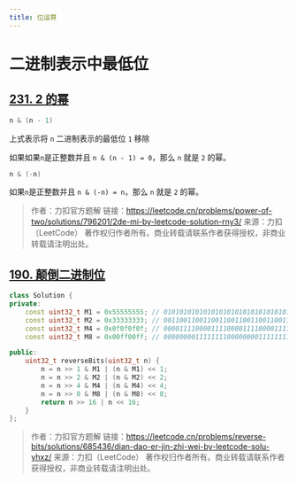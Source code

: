 ```yaml
---
title: 位运算
---
```


# 二进制表示中最低位

## [231. 2 的幂](https://leetcode.cn/problems/power-of-two/)

```c++
n & (n - 1)
```

上式表示将 `n` 二进制表示的最低位 `1` 移除

如果如果`n`是正整数并且 `n & (n - 1) = 0`，那么 `n` 就是 `2` 的幂。

```c++
n & (-n)
```

如果`n`是正整数并且 `n & (-n) = n`，那么 `n` 就是 `2` 的幂。

> 作者：力扣官方题解
> 链接：https://leetcode.cn/problems/power-of-two/solutions/796201/2de-mi-by-leetcode-solution-rny3/
> 来源：力扣（LeetCode） 
> 著作权归作者所有。商业转载请联系作者获得授权，非商业转载请注明出处。

## [190. 颠倒二进制位](https://leetcode.cn/problems/reverse-bits/)

```c++
class Solution {
private:
    const uint32_t M1 = 0x55555555; // 01010101010101010101010101010101
    const uint32_t M2 = 0x33333333; // 00110011001100110011001100110011
    const uint32_t M4 = 0x0f0f0f0f; // 00001111000011110000111100001111
    const uint32_t M8 = 0x00ff00ff; // 00000000111111110000000011111111

public:
    uint32_t reverseBits(uint32_t n) {
        n = n >> 1 & M1 | (n & M1) << 1;
        n = n >> 2 & M2 | (n & M2) << 2;
        n = n >> 4 & M4 | (n & M4) << 4;
        n = n >> 8 & M8 | (n & M8) << 8;
        return n >> 16 | n << 16;
    }
};
```

> 作者：力扣官方题解
> 链接：https://leetcode.cn/problems/reverse-bits/solutions/685436/dian-dao-er-jin-zhi-wei-by-leetcode-solu-yhxz/
> 来源：力扣（LeetCode）
> 著作权归作者所有。商业转载请联系作者获得授权，非商业转载请注明出处。